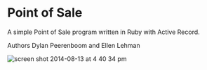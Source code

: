 Point of Sale
=============================
A simple Point of Sale program written in Ruby with Active Record.

Authors Dylan Peerenboom and Ellen Lehman

![screen shot 2014-08-13 at 4 40 34 pm](https://cloud.githubusercontent.com/assets/8154366/3914247/415e4a4c-2343-11e4-8a67-97e209f873e5.png)
